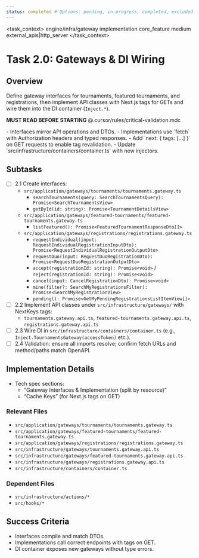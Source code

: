 ```yaml
---
status: completed # Options: pending, in-progress, completed, excluded
---
```


<task_context>
<domain>engine/infra/gateway</domain>
<type>implementation</type>
<scope>core_feature</scope>
<complexity>medium</complexity>
<dependencies>external_apis|http_server</dependencies>
</task_context>

# Task 2.0: Gateways & DI Wiring

## Overview

Define gateway interfaces for tournaments, featured tournaments, and registrations, then implement API classes with Next.js tags for GETs and wire them into the DI container (`Inject.*`).

<import>**MUST READ BEFORE STARTING** @.cursor/rules/critical-validation.mdc</import>

<requirements>
- Interfaces mirror API operations and DTOs.
- Implementations use `fetch` with Authorization headers and typed responses.
- Add `next: { tags: [...] }` on GET requests to enable tag revalidation.
- Update `src/infrastructure/containers/container.ts` with new injectors.
</requirements>

## Subtasks

- [ ] 2.1 Create interfaces:
  - `src/application/gateways/tournaments/tournaments.gateway.ts`
    - `searchTournaments(query: SearchTournamentsQuery): Promise<SearchTournamentsView>`
    - `getById(id: string): Promise<TournamentDetailsView>`
  - `src/application/gateways/featured-tournaments/featured-tournaments.gateway.ts`
    - `listFeatured(): Promise<FeaturedTournamentResponseDto[]>`
  - `src/application/gateways/registrations/registrations.gateway.ts`
    - `requestIndividual(input: RequestIndividualRegistrationInputDto): Promise<RequestIndividualRegistrationOutputDto>`
    - `requestDuo(input: RequestDuoRegistrationDto): Promise<RequestDuoRegistrationOutputDto>`
    - `accept(registrationId: string): Promise<void>` / `reject(registrationId: string): Promise<void>`
    - `cancel(input: CancelRegistrationDto): Promise<void>`
    - `mine(filter?: SearchMyRegistrationsFilter): Promise<SearchMyRegistrationView>`
    - `pending(): Promise<GetMyPendingRegistrationsListItemView[]>`
- [ ] 2.2 Implement API classes under `src/infrastructure/gateways/` with NextKeys tags:
  - `tournaments.gateway.api.ts`, `featured-tournaments.gateway.api.ts`, `registrations.gateway.api.ts`
- [ ] 2.3 Wire DI in `src/infrastructure/containers/container.ts` (e.g., `Inject.TournamentsGateway(accessToken)` etc.).
- [ ] 2.4 Validation: ensure all imports resolve; confirm fetch URLs and method/paths match OpenAPI.

## Implementation Details

- Tech spec sections:
  - “Gateway Interfaces & Implementation (split by resource)”
  - “Cache Keys” (for Next.js tags on GET)

### Relevant Files

- `src/application/gateways/tournaments/tournaments.gateway.ts`
- `src/application/gateways/featured-tournaments/featured-tournaments.gateway.ts`
- `src/application/gateways/registrations/registrations.gateway.ts`
- `src/infrastructure/gateways/tournaments.gateway.api.ts`
- `src/infrastructure/gateways/featured-tournaments.gateway.api.ts`
- `src/infrastructure/gateways/registrations.gateway.api.ts`
- `src/infrastructure/containers/container.ts`

### Dependent Files

- `src/infrastructure/actions/*`
- `src/hooks/*`

## Success Criteria

- Interfaces compile and match DTOs.
- Implementations call correct endpoints with tags on GET.
- DI container exposes new gateways without type errors.

